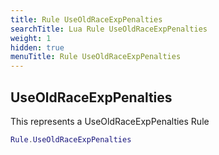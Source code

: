 ```yaml
---
title: Rule UseOldRaceExpPenalties
searchTitle: Lua Rule UseOldRaceExpPenalties
weight: 1
hidden: true
menuTitle: Rule UseOldRaceExpPenalties
---
```

## UseOldRaceExpPenalties

This represents a UseOldRaceExpPenalties Rule
```lua
Rule.UseOldRaceExpPenalties
```